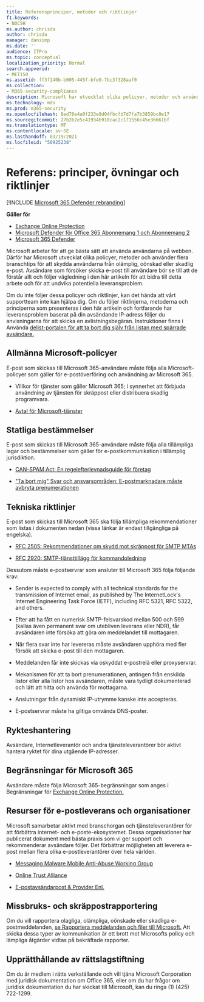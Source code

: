 ```yaml
---
title: Referensprinciper, metoder och riktlinjer
f1.keywords:
- NOCSH
ms.author: chrisda
author: chrisda
manager: dansimp
ms.date: ''
audience: ITPro
ms.topic: conceptual
localization_priority: Normal
search.appverid:
- MET150
ms.assetid: ff3f140b-b005-445f-bfe0-7bc3f328aaf0
ms.collection:
- M365-security-compliance
description: Microsoft har utvecklat olika policyer, metoder och använder flera branschtips för att skydda våra användare från olämplig, oönskad eller skadlig e-post.
ms.technology: mdo
ms.prod: m365-security
ms.openlocfilehash: 8ed78e4a0f233e8d04fbcfb7d7fa7b3859bc0e17
ms.sourcegitcommit: 27b2b2e5c41934b918cac2c171556c45e36661bf
ms.translationtype: MT
ms.contentlocale: sv-SE
ms.lasthandoff: 03/19/2021
ms.locfileid: "50925238"
---
```

# <a name="reference-policies-practices-and-guidelines"></a>Referens: principer, övningar och riktlinjer

[!INCLUDE [Microsoft 365 Defender rebranding](../includes/microsoft-defender-for-office.md)]

**Gäller för**
- [Exchange Online Protection](exchange-online-protection-overview.md)
- [Microsoft Defender för Office 365 Abonnemang 1 och Abonnemang 2](office-365-atp.md)
- [Microsoft 365 Defender](../mtp/microsoft-threat-protection.md)

Microsoft arbetar för att ge bästa sätt att använda användarna på webben. Därför har Microsoft utvecklat olika policyer, metoder och använder flera branschtips för att skydda användarna från olämplig, oönskad eller skadlig e-post. Avsändare som försöker skicka e-post till användare bör se till att de förstår allt och följer vägledning i den här artikeln för att bidra till detta arbete och för att undvika potentiella leveransproblem.

Om du inte följer dessa policyer och riktlinjer, kan det hända att vårt supportteam inte kan hjälpa dig. Om du följer riktlinjerna, metoderna och principerna som presenteras i den här artikeln och fortfarande har leveransproblem baserat på din avsändande IP-adress följer du anvisningarna för att skicka en avlistningsbegäran. Instruktioner finns i Använda [delist-portalen för att ta bort dig själv från listan med spärrade avsändare.](use-the-delist-portal-to-remove-yourself-from-the-office-365-blocked-senders-lis.md)

## <a name="general-microsoft-policies"></a>Allmänna Microsoft-policyer

E-post som skickas till Microsoft 365-användare måste följa alla Microsoft-policyer som gäller för e-postöverföring och användning av Microsoft 365.

- Villkor för tjänster som gäller Microsoft 365; i synnerhet att förbjuda användning av tjänsten för skräppost eller distribuera skadlig programvara.

- [Avtal för Microsoft-tjänster](https://www.microsoft.com/servicesagreement/)

## <a name="governmental-regulations"></a>Statliga bestämmelser

E-post som skickas till Microsoft 365-användare måste följa alla tillämpliga lagar och bestämmelser som gäller för e-postkommunikation i tillämplig jurisdiktion.

- [CAN-SPAM Act: En regelefterlevnadsguide för företag](https://www.ftc.gov/tips-advice/business-center/guidance/can-spam-act-compliance-guide-business)

- ["Ta bort mig" Svar och ansvarsområden: E-postmarknadare måste avbryta prenumerationen](https://www.lawpublish.com/ftc-emai-marketers-unsubscribe-claims.html)

## <a name="technical-guidelines"></a>Tekniska riktlinjer

E-post som skickas till Microsoft 365 ska följa tillämpliga rekommendationer som listas i dokumenten nedan (vissa länkar är endast tillgängliga på engelska).

- [RFC 2505: Rekommendationer om skydd mot skräppost för SMTP MTAs](https://www.ietf.org/rfc/rfc2505.txt)

- [RFC 2920: SMTP-tjänsttillägg för kommandoledning](https://www.ietf.org/rfc/rfc2920.txt)

Dessutom måste e-postservrar som ansluter till Microsoft 365 följa följande krav:

- Sender is expected to comply with all technical standards for the transmission of Internet email, as published by The InternetLock's Internet Engineering Task Force (IETF), including RFC 5321, RFC 5322, and others.

- Efter att ha fått en numerisk SMTP-felsvarskod mellan 500 och 599 (kallas även permanent svar om utebliven leverans eller NDR), får avsändaren inte försöka att göra om meddelandet till mottagaren.

- När flera svar inte har levereras måste avsändaren upphöra med fler försök att skicka e-post till den mottagaren.

- Meddelanden får inte skickas via oskyddat e-postrelä eller proxyservrar.

- Mekanismen för att ta bort prenumerationen, antingen från enskilda listor eller alla listor hos avsändaren, måste vara tydligt dokumenterad och lätt att hitta och använda för mottagarna.

- Anslutningar från dynamiskt IP-utrymme kanske inte accepteras.

- E-postservrar måste ha giltiga omvända DNS-poster.

## <a name="reputation-management"></a>Rykteshantering

Avsändare, Internetleverantör och andra tjänsteleverantörer bör aktivt hantera ryktet för dina utgående IP-adresser.

## <a name="microsoft-365-limits"></a>Begränsningar för Microsoft 365

Avsändare måste följa Microsoft 365-begränsningar som anges i Begränsningar för [Exchange Online Protection.](/office365/servicedescriptions/exchange-online-protection-service-description/exchange-online-protection-limits)

## <a name="email-delivery-resources-and-organizations"></a>Resurser för e-postleverans och organisationer

Microsoft samarbetar aktivt med branschorgan och tjänsteleverantörer för att förbättra internet- och e-poste-ekosystemet. Dessa organisationer har publicerat dokument med bästa praxis som vi ger support och rekommenderar avsändare följer. Det förbättrar möjligheten att leverera e-post mellan flera olika e-postleverantörer över hela världen.

- [Messaging Malware Mobile Anti-Abuse Working Group](https://www.m3aawg.org/)

- [Online Trust Alliance](https://www.internetsociety.org/ota/)

- [E-postavsändarpost & Provider Enl.](https://www.espcoalition.org/)

## <a name="abuse-and-spam-reporting"></a>Missbruks- och skräppostrapportering

Om du vill rapportera olagliga, olämpliga, oönskade eller skadliga e-postmeddelanden, [se Rapportera meddelanden och filer till Microsoft.](report-junk-email-messages-to-microsoft.md) Att skicka dessa typer av kommunikation är ett brott mot Microsofts policy och lämpliga åtgärder vidtas på bekräftade rapporter.

## <a name="law-enforcement"></a>Upprätthållande av rättslagstiftning

Om du är medlem i rätts verkställande och vill tjäna Microsoft Corporation med juridisk dokumentation om Office 365, eller om du har frågor om juridisk dokumentation du har skickat till Microsoft, kan du ringa (1) (425) 722-1299.